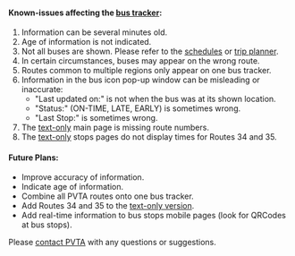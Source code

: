 #### Known-issues affecting the [bus tracker][track]:

1. Information can be several minutes old.
1. Age of information is not indicated.
1. Not all buses are shown. Please refer to the [schedules][sched] or [trip planner][trip].
1. In certain circumstances, buses may appear on the wrong route.
1. Routes common to multiple regions only appear on one bus tracker.
1. Information in the bus icon pop-up window can be misleading or inaccurate:
    * "Last updated on:" is not when the bus was at its shown location.
    * "Status:" (ON-TIME, LATE, EARLY) is sometimes wrong.
    * "Last Stop:" is sometimes wrong.
1. The [text-only][text] main page is missing route numbers.
1. The [text-only][text] stops pages do not display times for Routes 34 and 35.

#### Future Plans:

* Improve accuracy of information.
* Indicate age of information.
* Combine all PVTA routes onto one bus tracker.
* Add Routes 34 and 35 to the [text-only version][text].
* Add real-time information to bus stops mobile pages (look for QRCodes at bus stops).

Please [contact PVTA][cpvta] with any questions or suggestions.  

[sched]: schedules.html
[trip]: trip_planner.html
[track]: http://uts.pvta.com:81/InfoPoint
[text]: http://uts.pvta.com:81/infopoint/noscript.aspx
[cpvta]: http://www.pvta.com/contact.php